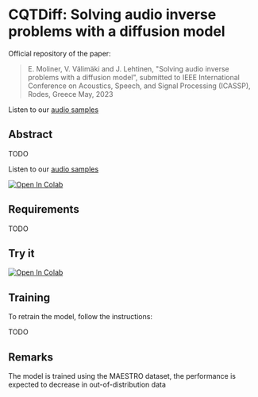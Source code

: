 # CQTDiff: Solving audio inverse problems with a diffusion model

Official repository of the paper:

> E. Moliner, V. Välimäki and J. Lehtinen, "Solving audio inverse problems with a diffusion model", submitted to IEEE International Conference on Acoustics, Speech, and Signal Processing (ICASSP), Rodes, Greece May, 2023


Listen to our [audio samples](http://research.spa.aalto.fi/publications/papers/icassp23-cqt-diff/)
## Abstract
TODO

Listen to our [audio samples](http://research.spa.aalto.fi/publications/papers/icassp23-cqt-diff/)

[![Open In Colab](https://colab.research.google.com/assets/colab-badge.svg)](https://colab.research.google.com/github/eloimoliner/CQTdiff/blob/main/notebook/demo.ipynb)

## Requirements
TODO

## Try it

[![Open In Colab](https://colab.research.google.com/assets/colab-badge.svg)](https://colab.research.google.com/github/eloimoliner/CQTdiff/blob/main/notebook/demo.ipynb)


## Training
To retrain the model, follow the instructions:

TODO

## Remarks

The model is trained using the MAESTRO dataset, the performance is expected to decrease in out-of-distribution data
